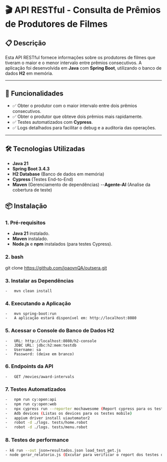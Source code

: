 # 🎬 API RESTful - Consulta de Prêmios de Produtores de Filmes

## 📋 **Descrição**

Esta API RESTful fornece informações sobre os produtores de filmes que tiveram o maior e o menor intervalo entre prêmios consecutivos. A aplicação foi desenvolvida em **Java** com **Spring Boot**, utilizando o banco de dados **H2** em memória.

---

## 🚀 **Funcionalidades**

- ✅ Obter o produtor com o maior intervalo entre dois prêmios consecutivos.
- ✅ Obter o produtor que obteve dois prêmios mais rapidamente.
- ✅ Testes automatizados com **Cypress**.
- ✅ Logs detalhados para facilitar o debug e a auditoria das operações.

---

## 🛠️ **Tecnologias Utilizadas**

- **Java 21**
- **Spring Boot 3.4.3**
- **H2 Database** (Banco de dados em memória)
- **Cypress** (Testes End-to-End)
- **Maven** (Gerenciamento de dependências)
   --**Agente-AI** (Analise da cobertura de teste)

## 📦 **Instalação**

### 1. **Pré-requisitos**

- **Java 21** instalado.
- **Maven** instalado.
- **Node.js** e **npm** instalados (para testes Cypress).

### 2. **bash**

git clone https://github.com/joaovnQA/outsera.git

### 3. **Instalar as Dependências**

    -   mvn clean install
    

### 4. **Executando a Aplicação**

    -   mvn spring-boot:run
    -   A aplicação estará disponível em: http://localhost:8080
    

### 5. **Acessar o Console do Banco de Dados H2**

    -   URL: http://localhost:8080/h2-console
    -   JDBC URL: jdbc:h2:mem:testdb
    -   Username: sa
    -   Password: (deixe em branco)
    

### 6. **Endpoints da API**

    -   GET /movies/award-intervals

### 7. **Testes Automatizados**

```sh
-   npm run cy:open:api
-   npm run cy:open:web
-   npx cypress run --reporter mochawesome (Report cypress para os testes de API e WEB)
-   Adb devices (Listas os devices para os testes mobile)
-   appium driver install uiautomator2
-   robot -d ./logs. tests/home.robot
-   robot -d ./logs. tests/menu.robot

```

### 8. **Testes de performance**

```sh
- k6 run --out json=resultados.json load_test_get.js
- node gerar_relatorio.js (Excutar para verificar o report dos testes de performance)
```
